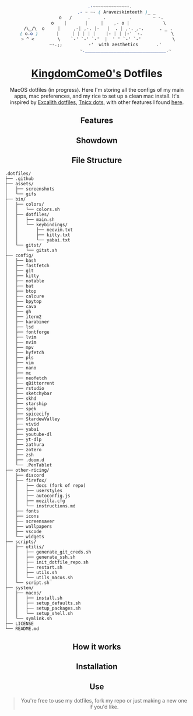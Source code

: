 <div align="justify">

<div align="center">

```css
                         .-~~~~~~~~~~~~~-.               
                .- ~ ~- ( Aravezskinteeth )_ _ 
           o   /      .     .         .        ~ -.
         o    |       |     |    ,- o |             \
 /\_/\  o     |     ,-| ,-. |-   |  . | ,-. ,-.      . _ .
( o.o )       |     | | | | |    |- | | |-' `-.           \
 > ^ <         \    `-' `-' `-'  |  ' ' `-' `-'            \
                 ~-.;;          -'  with aesthetics       .'                   
                      ~._______________________________.~
```

# [KingdomCome0's](https://github.com/aravezskinteeth) Dotfiles

MacOS dotfiles (in progress). Here I'm storing all the configs of my main apps, mac preferences, and my rice to set up a clean mac install. It's inspired by [Excalith dotfiles](https://github.com/excalith/.dotfiles), [Tnicx dots](https://github.com/Tnixc/dots), with other features I found [here](https://dotfiles.github.io/tips/).

## Features

## Showdown

## File Structure

<div align="left">

```
.dotfiles/
├── .github
├── assets/
│   ├── screenshots
│   └── gifs
├── bin/
│   ├── colors/
│   │   └── colors.sh
│   ├── dotfiles/
│   │   ├── main.sh
│   │   └── keybindings/
│   │       ├── neovim.txt
│   │       ├── kitty.txt
│   │       └── yabai.txt
│   └── gitst/
│       └── gitst.sh
├── config/
│   ├── bash
│   ├── fastfetch
│   ├── git
│   ├── kitty
│   ├── notable
│   ├── bat
│   ├── btop
│   ├── calcure
│   ├── bpytop
│   ├── cava
│   ├── gh
│   ├── iterm2
│   ├── karabiner
│   ├── lsd
│   ├── fontforge
│   ├── lvim
│   ├── nvim
│   ├── mpv
│   ├── hyfetch
│   ├── pls
│   ├── vim
│   ├── nano
│   ├── mc
│   ├── neofetch
│   ├── qBittorrent
│   ├── rstudio
│   ├── sketchybar
│   ├── skhd
│   ├── starship
│   ├── spek
│   ├── spicecify
│   ├── StardewValley
│   ├── vivid
│   ├── yabai
│   ├── youtube-dl
│   ├── yt-dlp
│   ├── zathura
│   ├── zotero
│   ├── zsh
│   ├── .doom.d
│   └── .PenTablet
├── other-ricing/
│   ├── discord
│   ├── firefox/
│   │   ├── docs (fork of repo)
│   │   ├── userstyles
│   │   ├── autoconfig.js
│   │   ├── mozilla.cfg
│   │   └── instructions.md
│   ├── fonts
│   ├── icons
│   ├── screensaver
│   ├── wallpapers
│   ├── vscode
│   └── widgets
├── scripts/
│   ├── utilis/
│   │   ├── generate_git_creds.sh
│   │   ├── generate_ssh.sh
│   │   ├── init_dotfile_repo.sh
│   │   ├── restart.sh 
│   │   ├── utils.sh
│   │   └── utils_macos.sh
│   └── script.sh
├── system/
│   ├── macos/
│   │   ├── install.sh
│   │   ├── setup_defaults.sh
│   │   ├── setup_packages.sh
│   │   └── setup_shell.sh
│   └── symlink.sh
├── LICENSE
└── README.md
```

<div align="justify">

<div align="center">



## How it works

## Installation

## Use

> You're free to use my dotfiles, fork my repo or just making a new one if you'd like. 
